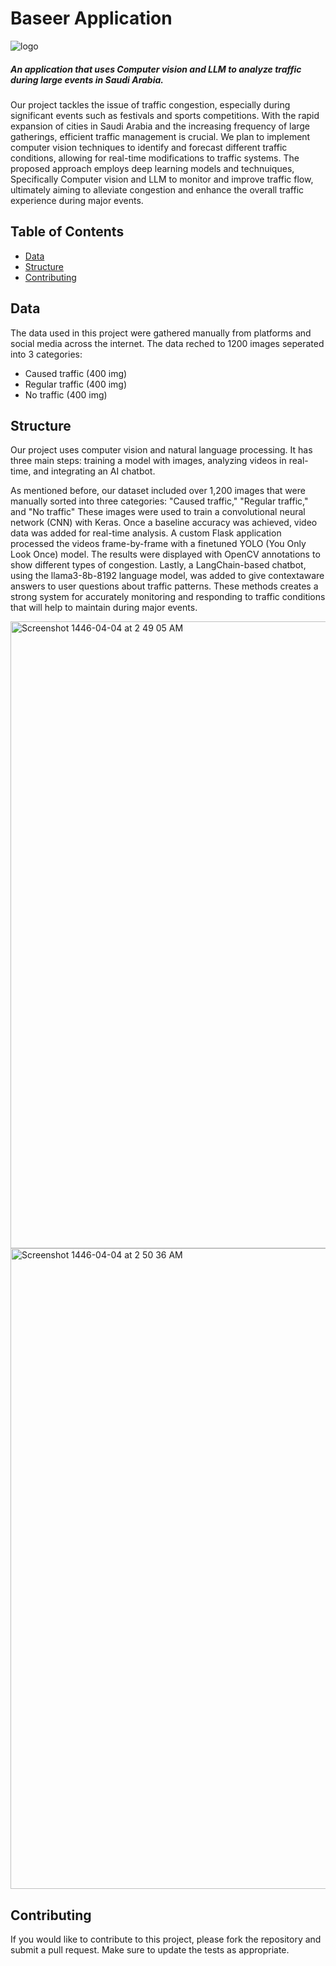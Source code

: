 # Baseer Application 

![logo](https://github.com/user-attachments/assets/2855db3e-f722-4f9f-b194-74d969a91f70)


##### An application that uses Computer vision and LLM to analyze traffic during large events in Saudi Arabia.

Our project tackles the issue of traffic congestion, especially
during significant events such as festivals and sports
competitions. With the rapid expansion of cities in Saudi
Arabia and the increasing frequency of large gatherings,
efficient traffic management is crucial. We plan to implement
computer vision techniques to identify and forecast different
traffic conditions, allowing for real-time modifications to
traffic systems. The proposed approach employs deep
learning models and technuiques, Specifically Computer vision and LLM to monitor and improve traffic flow, ultimately
aiming to alleviate congestion and enhance the overall traffic
experience during major events.

## Table of Contents

- [Data](#data)
- [Structure](#structure)
- [Contributing](#contributing)

## Data

The data used in this project were gathered manually from platforms and social media across the internet. The data reched to 1200 images seperated into 3 categories: 
- Caused traffic (400 img)
- Regular traffic (400 img)
- No traffic (400 img)

## Structure

Our project uses computer vision and natural language
processing. It has three main steps: training a model with
images, analyzing videos in real-time, and integrating an AI
chatbot.

As mentioned before, our dataset included over 1,200 images
that were manually sorted into three categories: "Caused traffic," "Regular traffic," and "No traffic" These
images were used to train a convolutional neural network
(CNN) with Keras. Once a baseline accuracy was achieved,
video data was added for real-time analysis. A custom Flask
application processed the videos frame-by-frame with a finetuned YOLO (You Only Look Once) model. The results were
displayed with OpenCV annotations to show different types of
congestion. Lastly, a LangChain-based chatbot, using the
llama3-8b-8192 language model, was added to give contextaware answers to user questions about traffic patterns.
These methods creates a strong system for accurately
monitoring and responding to traffic conditions that will help
to maintain during major events.

<img width="1003" alt="Screenshot 1446-04-04 at 2 49 05 AM" src="https://github.com/user-attachments/assets/b835172b-03db-4fd8-8ed5-11628429c665">


<img width="1025" alt="Screenshot 1446-04-04 at 2 50 36 AM" src="https://github.com/user-attachments/assets/c6d81493-59ba-4c12-9419-6a4730087009">


## Contributing

If you would like to contribute to this project, please fork the repository and submit a pull request. Make sure to update the tests as appropriate.
